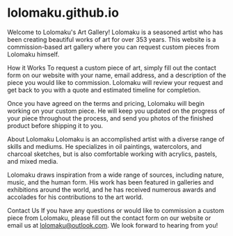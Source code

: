 # lolomaku.github.io

Welcome to Lolomaku's Art Gallery!
Lolomaku is a seasoned artist who has been creating beautiful works of art for over 353 years. This website is a commission-based art gallery where you can request custom pieces from Lolomaku himself.

How it Works
To request a custom piece of art, simply fill out the contact form on our website with your name, email address, and a description of the piece you would like to commission. Lolomaku will review your request and get back to you with a quote and estimated timeline for completion.

Once you have agreed on the terms and pricing, Lolomaku will begin working on your custom piece. He will keep you updated on the progress of your piece throughout the process, and send you photos of the finished product before shipping it to you.

About Lolomaku
Lolomaku is an accomplished artist with a diverse range of skills and mediums. He specializes in oil paintings, watercolors, and charcoal sketches, but is also comfortable working with acrylics, pastels, and mixed media.

Lolomaku draws inspiration from a wide range of sources, including nature, music, and the human form. His work has been featured in galleries and exhibitions around the world, and he has received numerous awards and accolades for his contributions to the art world.

Contact Us
If you have any questions or would like to commission a custom piece from Lolomaku, please fill out the contact form on our website or email us at lolomaku@outlook.com. We look forward to hearing from you!
